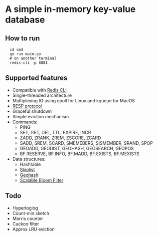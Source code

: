 # A simple in-memory key-value database

## How to run
```
  cd cmd
  go run main.go
  # on another terminal
  redis-cli -p 8081
```
## Supported features
- Compatible with [Redis CLI](https://redis.io/docs/ui/cli/)
- Single-threaded architecture
- Multiplexing IO using epoll for Linux and kqueue for MacOS
- [RESP protocol](https://redis.io/docs/reference/protocol-spec/)
- Graceful shutdown
- Simple eviction mechanism
- Commands:
  - PING
  - SET, GET, DEL, TTL, EXPIRE, INCR
  - ZADD, ZRANK, ZREM, ZSCORE, ZCARD
  - SADD, SREM, SCARD, SMEMEBERS, SISMEMBER, SRAND, SPOP
  - GEOADD, GEODIST, GEOHASH, GEOSEARCH, GEOPOS
  - BF.RESERVE, BF.INFO, BF.MADD, BF.EXISTS, BF.MEXISTS
- Data structures:
  - Hashtable
  - [Skiplist](https://en.wikipedia.org/wiki/Skip_list)
  - [Geohash](https://en.wikipedia.org/wiki/Geohash)
  - [Scalable Bloom Filter](https://gsd.di.uminho.pt/members/cbm/ps/dbloom.pdf)
## Todo
- Hyperloglog
- Count-min sketch
- Morris counter
- Cuckoo filter
- Approx LRU eviction